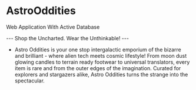 # AstroOddities
Web Application With Active Database

--- Shop the Uncharted. Wear the Unthinkable! ---
- Astro Oddities is your one stop intergalactic emporium of the bizarre and brilliant - where alien tech
meets cosmic lifestyle! From moon dust glowing candles to terrain ready footwear to universal 
translators, every item is rare and from the outer edges of the imagination. Curated for explorers and
stargazers alike, Astro Oddities turns the strange into the spectacular.
